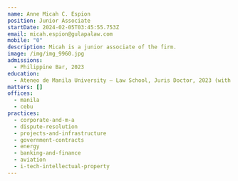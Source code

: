 ```yaml
---
name: Anne Micah C. Espion
position: Junior Associate
startDate: 2024-02-05T03:45:55.753Z
email: micah.espion@gulapalaw.com
mobile: "0"
description: Micah is a junior associate of the firm.
image: /img/img_9960.jpg
admissions:
  - Philippine Bar, 2023
education:
  - Ateneo de Manila University – Law School, Juris Doctor, 2023 (with Honors)
matters: []
offices:
  - manila
  - cebu
practices:
  - corporate-and-m-a
  - dispute-resolution
  - projects-and-infrastructure
  - government-contracts
  - energy
  - banking-and-finance
  - aviation
  - i-tech-intellectual-property
---
```

